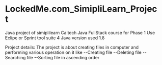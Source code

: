 # LockedMe.com_SimipliLearn_Project
Java project of simiplilearn Caltech Java FullStack course for Phase 1
Use Eclipe or Sprint tool suite 4
Java version used 1.8

Project details:
The project is about creating files in computer and performing various operation on it like
--Creating file
--Deleting file
--Searching file
--Sorting file in ascending order
